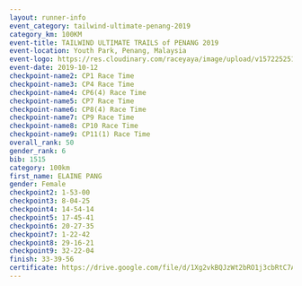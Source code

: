 ```yaml
---
layout: runner-info 
event_category: tailwind-ultimate-penang-2019 
category_km: 100KM 
event-title: TAILWIND ULTIMATE TRAILS of PENANG 2019 
event-location: Youth Park, Penang, Malaysia 
event-logo: https://res.cloudinary.com/raceyaya/image/upload/v1572252513/logo/utop-2019_h9tzys.jpg 
event-date: 2019-10-12 
checkpoint-name2: CP1 Race Time 
checkpoint-name3: CP4 Race Time 
checkpoint-name4: CP6(4) Race Time 
checkpoint-name5: CP7 Race Time 
checkpoint-name6: CP8(4) Race Time 
checkpoint-name7: CP9 Race Time 
checkpoint-name8: CP10 Race Time 
checkpoint-name9: CP11(1) Race Time 
overall_rank: 50
gender_rank: 6
bib: 1515
category: 100km
first_name: ELAINE PANG
gender: Female
checkpoint2: 1-53-00
checkpoint3: 8-04-25
checkpoint4: 14-54-14
checkpoint5: 17-45-41
checkpoint6: 20-27-35
checkpoint7: 1-22-42
checkpoint8: 29-16-21
checkpoint9: 32-22-04
finish: 33-39-56
certificate: https://drive.google.com/file/d/1Xg2vkBQJzWt2bRO1j3cbRtC7A6XdiC49/view?usp=sharing
---
```


